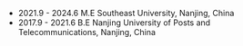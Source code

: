 * 2021.9 - 2024.6
  M.E Southeast University, Nanjing, China
* 2017.9 - 2021.6
  B.E Nanjing University of Posts and Telecommunications, Nanjing, China
